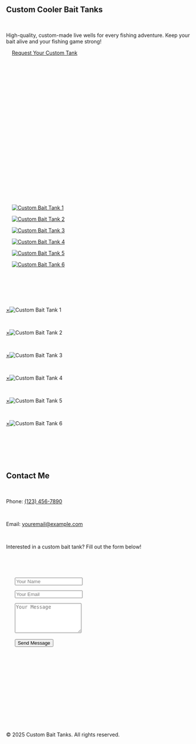 <!DOCTYPE html>
<html lang="en">
<head>  
  <meta charset="UTF-8">
  <meta name="viewport" content="width=device-width, initial-scale=1.0">
  <title>Custom Cooler Bait Tanks</title>
  <link href="https://fonts.googleapis.com/css2?family=Roboto:wght@400;700&display=swap" rel="stylesheet">
  <style>
    * { box-sizing: border-box; margin: 0; padding: 0; }
    html { scroll-behavior: smooth; }
    body { font-family: 'Roboto', sans-serif; line-height: 1.6; background: #e0f7fa; color: #02475e; overflow-x: hidden; }
    a { color: inherit; text-decoration: none; }
    /* Parallax Backgrounds */
    .parallax { background-attachment: fixed; background-size: cover; background-position: center; background-repeat: no-repeat; }


    /* Hero Section */

    .hero { position: relative; background: linear-gradient(to bottom, #4fc3f7, #0288d1); color: #fff; text-align: center; padding: 6rem 2rem; overflow: hidden; }

    .hero h1, .hero p, .hero a.button-link { opacity: 0; transform: translateY(30px); transition: all 1s ease; }

    .hero h1 { font-size: 3rem; margin-bottom: 1rem; }

    .hero p { font-size: 1.3rem; max-width: 600px; margin: 0 auto 2rem; }

    .hero a.button-link { display: inline-block; padding: 1rem 2rem; font-size: 1rem; border-radius: 8px; background: #ff9800; color: #fff; transition: background 0.3s; }

    .hero a.button-link:hover { background: #fb8c00; }


    /* Floating bait animations */

    .bait { position: absolute; width: 40px; height: 40px; background: url('https://i.imgur.com/0XbcJqj.png') no-repeat center/contain; animation: floatBait linear infinite; opacity: 0.7; }

    @keyframes floatBait { 0% { transform: translateY(100vh) rotate(0deg); } 100% { transform: translateY(-10vh) rotate(360deg); } }


    /* Ripple effect */

    .ripple { position: absolute; width: 200%; height: 200%; top: -50%; left: -50%; background: radial-gradient(circle, rgba(255,255,255,0.1) 10%, transparent 10%); background-size: 20px 20px; animation: rippleAnim 8s linear infinite; z-index: 1; }

    @keyframes rippleAnim { 0% { transform: rotate(0deg); } 100% { transform: rotate(360deg); } }


    /* Gallery */

    .gallery { display: grid; grid-template-columns: repeat(auto-fit, minmax(250px, 1fr)); gap: 1rem; padding: 3rem 2rem; background: url('https://i.imgur.com/Nr5d0fq.jpg') no-repeat center; background-size: cover; position: relative; z-index: 1; }

    .gallery img { width: 100%; border-radius: 10px; transition: transform 0.3s, opacity 1s ease; cursor: pointer; border: 3px solid #0288d1; opacity: 0; transform: translateY(30px); }


    /* Contact */

    .contact { background: #004d40; color: #fff; padding: 3rem 2rem; text-align: center; opacity: 0; transform: translateY(30px); transition: all 1s ease; }

    .contact h2 { font-size: 2rem; margin-bottom: 1rem; }

    .contact p { font-size: 1.1rem; margin: 0.5rem 0; }

    .contact a { color: #ffcc80; }


    /* Contact Form */

    .contact form { margin-top: 2rem; max-width: 500px; margin-left:auto; margin-right:auto; display:flex; flex-direction:column; gap:1rem; }

    .contact input, .contact textarea { padding:0.8rem; border-radius:6px; border:1px solid #ccc; }

    .contact button { padding:1rem; background:#ff9800; color:white; border:none; border-radius:6px; cursor:pointer; font-size:1rem; transition:background 0.3s; }

    .contact button:hover { background:#fb8c00; }


    /* Footer */

    footer { background: #00796b; color: #fff; text-align: center; padding: 1rem; }


    /* Lightbox */

    .lightbox { display: none; position: fixed; top:0; left:0; width:100%; height:100%; background: rgba(0,0,0,0.9); justify-content: center; align-items: center; z-index: 1000; }

    .lightbox img { max-width: 90%; max-height: 90%; border-radius: 10px; }

    .lightbox:target { display: flex; }

    .lightbox a.close { position: absolute; top: 20px; right: 30px; color: #fff; font-size: 2rem; text-decoration: none; }

  </style>

</head>

<body>


  <!-- Hero Section -->

  <section class="hero parallax">

    <div class="ripple"></div>

    <h1 class="fade">Custom Cooler Bait Tanks</h1>

    <p class="fade">High-quality, custom-made live wells for every fishing adventure. Keep your bait alive and your fishing game strong!</p>

    <a href="#contact" class="button-link fade">Request Your Custom Tank</a>


    <!-- Floating bait icons -->

    <div class="bait" style="left: 10%; animation-duration: 15s;"></div>

    <div class="bait" style="left: 30%; animation-duration: 12s; width: 50px; height: 50px;"></div>

    <div class="bait" style="left: 50%; animation-duration: 18s;"></div>

    <div class="bait" style="left: 70%; animation-duration: 14s; width: 35px; height: 35px;"></div>

    <div class="bait" style="left: 85%; animation-duration: 16s;"></div>

  </section>


  <!-- Gallery Section -->

  <section class="gallery parallax">

    <a href="#img1"><img src="bait-tank1.jpg" alt="Custom Bait Tank 1" class="fade"></a>

    <a href="#img2"><img src="bait-tank2.jpg" alt="Custom Bait Tank 2" class="fade"></a>

    <a href="#img3"><img src="bait-tank3.jpg" alt="Custom Bait Tank 3" class="fade"></a>

    <a href="#img4"><img src="bait-tank4.jpg" alt="Custom Bait Tank 4" class="fade"></a>

    <a href="#img5"><img src="bait-tank5.jpg" alt="Custom Bait Tank 5" class="fade"></a>

    <a href="#img6"><img src="bait-tank6.jpg" alt="Custom Bait Tank 6" class="fade"></a>

  </section>


  <!-- Lightbox Images -->

  <div id="img1" class="lightbox"><a href="#" class="close">&times;</a><img src="bait-tank1.jpg" alt="Custom Bait Tank 1"></div>

  <div id="img2" class="lightbox"><a href="#" class="close">&times;</a><img src="bait-tank2.jpg" alt="Custom Bait Tank 2"></div>

  <div id="img3" class="lightbox"><a href="#" class="close">&times;</a><img src="bait-tank3.jpg" alt="Custom Bait Tank 3"></div>

  <div id="img4" class="lightbox"><a href="#" class="close">&times;</a><img src="bait-tank4.jpg" alt="Custom Bait Tank 4"></div>

  <div id="img5" class="lightbox"><a href="#" class="close">&times;</a><img src="bait-tank5.jpg" alt="Custom Bait Tank 5"></div>

  <div id="img6" class="lightbox"><a href="#" class="close">&times;</a><img src="bait-tank6.jpg" alt="Custom Bait Tank 6"></div>


  <!-- Contact Section -->

  <section class="contact fade" id="contact">

    <h2>Contact Me</h2>

    <p>Phone: <a href="tel:+1234567890">(123) 456-7890</a></p>

    <p>Email: <a href="mailto:youremail@example.com">youremail@example.com</a></p>

    <p>Interested in a custom bait tank? Fill out the form below!</p>


    <!-- Contact Form -->

    <form id="contact-form" action="https://formspree.io/f/your-form-id" method="POST">

      <input type="text" name="name" placeholder="Your Name" required>

      <input type="email" name="email" placeholder="Your Email" required>

      <textarea name="message" rows="5" placeholder="Your Message" required></textarea>

      <button type="submit">Send Message</button>

    </form>


    <!-- Feedback Messages -->

    <p id="form-success" style="display:none; color:#ffcc80; margin-top:1rem;">✅ Your message has been sent. Thank you!</p>

    <p id="form-error" style="display:none; color:#ff6b6b; margin-top:1rem;">❌ Something went wrong. Please try again.</p>

  </section>


  <!-- Footer -->

  <footer>&copy; 2025 Custom Bait Tanks. All rights reserved.</footer>


  <!-- Scroll Animation Script -->

  <script>

    // Fade-in on scroll

    const faders = document.querySelectorAll('.fade');

    const appearOptions = { threshold: 0.2 };

    const appearOnScroll = new IntersectionObserver(function(entries, appearOnScroll) {

      entries.forEach(entry => {

        if (!entry.isIntersecting) return;

        entry.target.style.opacity = 1;

        entry.target.style.transform = 'translateY(0)';

        appearOnScroll.unobserve(entry.target);

      });

    }, appearOptions);

    faders.forEach(fader => { appearOnScroll.observe(fader); });


    // AJAX Form Submission

    const form = document.getElementById('contact-form');

    const successMessage = document.getElementById('form-success');

    const errorMessage = document.getElementById('form-error');

    form.addEventListener('submit', async (e) => {

      e.preventDefault();

      const formData = new FormData(form);

      const action = form.action;

      try {

        const response = await fetch(action, {

          method: form.method,

          body: formData,

          headers: { 'Accept': 'application/json' }

        });

        if (response.ok) {

          form.reset();

          successMessage.style.display = 'block';

          errorMessage.style.display = 'none';

        } else {

          throw new Error('Network response was not ok.');

        }

      } catch (error) {

        successMessage.style.display = 'none';

        errorMessage.style.display = 'block';

      }

    });

  </script>


</body>

</html>

